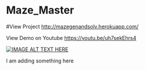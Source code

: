 # Maze_Master

#View Project 
http://mazegenandsolv.herokuapp.com/

View Demo on Youtube https://youtu.be/uh7sekEhrs4

[![IMAGE ALT TEXT HERE](https://img.youtube.com/vi/uh7sekEhrs4/0.jpg)](https://www.youtube.com/watch?v=uh7sekEhrs4)


I am adding something here